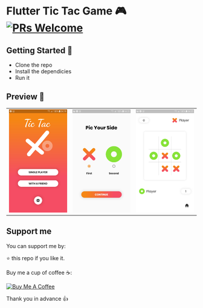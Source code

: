 # Flutter Tic Tac Game 🎮 [![PRs Welcome](https://img.shields.io/badge/PRs-welcome-brightgreen.svg?style=flat-square)](http://makeapullrequest.com)

## Getting Started 🚀

- Clone the repo
- Install the dependicies
- Run it

## Preview 📸


|                                           |                                           |                                           |
| ----------------------------------------- | ----------------------------------------- | ----------------------------------------- |
| <img src="screenshots/1.jpg" width="400"> | <img src="screenshots/2.jpg" width="400"> | <img src="screenshots/3.jpg" width="400"> |

## Support me

You can support me by:

⭐️ this repo if you like it.

Buy me a cup of coffee ☕️:

<a href="https://www.buymeacoffee.com/bq6EgoCp0" target="_blank"><img src="https://bmc-cdn.nyc3.digitaloceanspaces.com/BMC-button-images/custom_images/orange_img.png" alt="Buy Me A Coffee" style="height: auto !important;width: auto !important;" ></a>

Thank you in advance 👍
